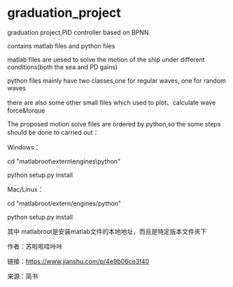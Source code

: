 # graduation_project
graduation project,PID controller based on BPNN


contains matlab files and python files

matlab files are uesed to solve the motion of the ship under different conditions(both the sea and PD gains)

python files mainly have two classes,one for regular waves, one for random waves

there are also some other small files which used to plot、calculate wave force&torque

The proposed motion solve files are ordered by python,so the some steps should be done to carried out：

Windows：

cd "matlabroot\extern\engines\python"

python setup.py install

Mac/Linux：

cd "matlabroot/extern/engines/python"

python setup.py install

其中 matlabroot是安装matlab文件的本地地址，而且是特定版本文件夹下

作者：苏啦啦哇咔咔

链接：https://www.jianshu.com/p/4e9b06ce3f40

来源：简书
